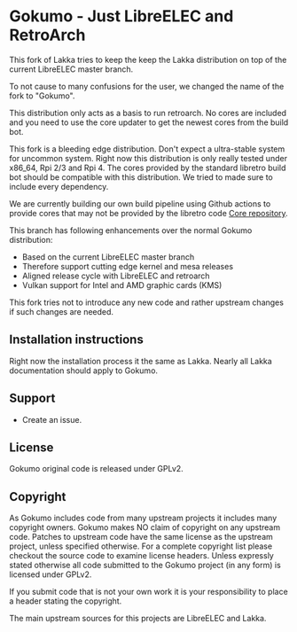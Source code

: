 # Gokumo - Just LibreELEC and RetroArch

This fork of Lakka tries to keep the keep the Lakka distribution on top of the
current LibreELEC master branch.

To not cause to many confusions for the user, we changed the name of the
fork to "Gokumo".

This distribution only acts as a basis to run retroarch. No cores are included
and you need to use the core updater to get the newest cores from the build bot.

This fork is a bleeding edge distribution. Don't expect a ultra-stable system
for uncommon system. Right now this distribution is only really tested under
x86_64, Rpi 2/3 and Rpi 4.
The cores provided by the standard libretro build bot should be compatible
with this distribution. We tried to made sure to include every dependency.

We are currently building our own build pipeline using Github actions to provide
cores that may not be provided by the libretro code [Core repository](https://github.com/gokumo/gokumo).

This branch has following enhancements over the normal Gokumo distribution:
 * Based on the current LibreELEC master branch
 * Therefore support cutting edge kernel and mesa releases
 * Aligned release cycle with LibreELEC and retroarch
 * Vulkan support for Intel and AMD graphic cards (KMS)

This fork tries not to introduce any new code and rather upstream changes if such
changes are needed.

## Installation instructions

Right now the installation process it the same as Lakka. Nearly all Lakka
documentation should apply to Gokumo.

## Support

 * Create an issue.

## License

Gokumo original code is released under GPLv2.

## Copyright

As Gokumo includes code from many upstream projects it includes many copyright
owners. Gokumo makes NO claim of copyright on any upstream code. Patches to
upstream code have the same license as the upstream project, unless specified
otherwise. For a complete copyright list please checkout the source code to
examine license headers. Unless expressly stated otherwise all code submitted
to the Gokumo project (in any form) is licensed under GPLv2.

If you submit code that is not your own work it is your responsibility to place
a header stating the copyright.

The main upstream sources for this projects are LibreELEC and Lakka.
